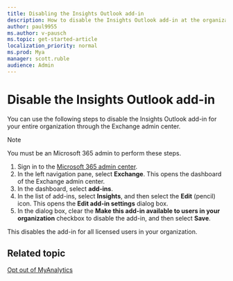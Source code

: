 ```yaml
---
title: Disabling the Insights Outlook add-in
description: How to disable the Insights Outlook add-in at the organizational level 
author: paul9955
ms.author: v-pausch
ms.topic: get-started-article
localization_priority: normal 
ms.prod: Mya
manager: scott.ruble
audience: Admin
---
```


# Disable the Insights Outlook add-in

You can use the following steps to disable the Insights Outlook add-in for your entire organization through the Exchange admin center.

> [!Note]
> You must be an Microsoft 365 admin to perform these steps.

1. Sign in to the [Microsoft 365 admin center](https://admin.microsoft.com/adminportal).
2. In the left navigation pane, select **Exchange**. This opens the dashboard of the Exchange admin center.  
3. In the dashboard, select **add-ins**.
4. In the list of add-ins, select **Insights**, and then select the **Edit** (pencil) icon. This opens the **Edit add-in settings** dialog box.
5. In the dialog box, clear the **Make this add-in available to users in your organization** checkbox to disable the add-in, and then select **Save**.

This disables the add-in for all licensed users in your organization.

## Related topic

[Opt out of MyAnalytics](../overview/mya-faq.md#opt-out)
